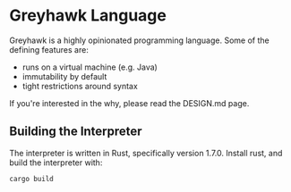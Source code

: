 Greyhawk Language
=================

Greyhawk is a highly opinionated programming language. Some of the defining features are:

* runs on a virtual machine (e.g. Java)
* immutability by default
* tight restrictions around syntax

If you're interested in the why, please read the DESIGN.md page.

Building the Interpreter
------------------------

The interpreter is written in Rust, specifically version 1.7.0. Install rust, and build the
interpreter with:

    cargo build
